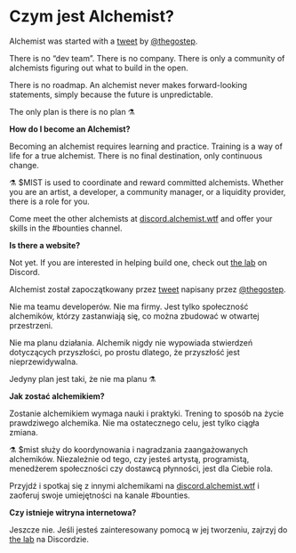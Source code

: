 # Czym jest Alchemist?

Alchemist was started with a [tweet](https://twitter.com/thegostep/status/1358159173440184322?s=20) by [@thegostep](https://twitter.com/thegostep).

There is no “dev team”. There is no company. There is only a community of alchemists figuring out what to build in the open.

There is no roadmap. An alchemist never makes forward-looking statements, simply because the future is unpredictable.

The only plan is there is no plan ⚗️

**How do I become an Alchemist?**

Becoming an alchemist requires learning and practice. Training is a way of life for a true alchemist. There is no final destination, only continuous change.

⚗️ $MIST is used to coordinate and reward committed alchemists. Whether you are an artist, a developer, a community manager, or a liquidity provider, there is a role for you.

Come meet the other alchemists at [discord.alchemist.wtf](http://discord.alchemist.wtf) and offer your skills in the \#bounties channel.

**Is there a website?**

Not yet. If you are interested in helping build one, check out [the lab](https://discord.gg/UQB4MwG4c8) on Discord.



Alchemist został zapoczątkowany przez [tweet](https://twitter.com/thegostep/status/1358159173440184322?s=20) napisany przez [@thegostep](https://twitter.com/thegostep).

Nie ma teamu developerów. Nie ma firmy. Jest tylko społeczność alchemików, którzy zastanwiają się, co można zbudować w otwartej przestrzeni.

Nie ma planu działania. Alchemik nigdy nie wypowiada stwierdzeń dotyczących przyszłości, po prostu dlatego, że przyszłość jest nieprzewidywalna.

Jedyny plan jest taki, że nie ma planu ⚗️

**Jak zostać alchemikiem?**

Zostanie alchemikiem wymaga nauki i praktyki. Trening to sposób na życie prawdziwego alchemika. Nie ma ostatecznego celu, jest tylko ciągła zmiana.

⚗️ $mist służy do koordynowania i nagradzania zaangażowanych alchemików. Niezależnie od tego, czy jesteś artystą, programistą, menedżerem społeczności czy dostawcą płynności, jest dla Ciebie rola.

Przyjdź i spotkaj się z innymi alchemikami na [discord.alchemist.wtf](http://discord.alchemist.wtf) i zaoferuj swoje umiejętności na kanale \#bounties.

**Czy istnieje witryna internetowa?**

Jeszcze nie. Jeśli jesteś zainteresowany pomocą w jej tworzeniu, zajrzyj do [the lab](https://discord.gg/UQB4MwG4c8) na Discordzie.

